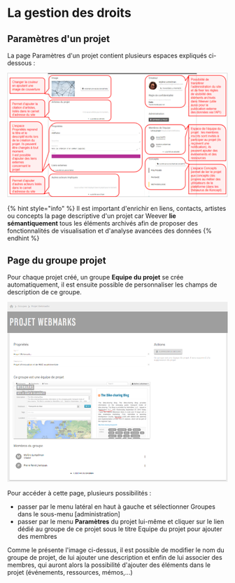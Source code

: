 # La gestion des droits

## Paramètres d'un projet

La page Paramètres d'un projet contient plusieurs espaces expliqués ci-dessous : 

![](../.gitbook/assets/image%20%286%29.png)

{% hint style="info" %}
Il est important d'enrichir en liens, contacts, artistes ou concepts la page descriptive d'un projet car Weever **lie sémantiquement** tous les éléments archivés afin de proposer des fonctionnalités de visualisation et d'analyse avancées des données
{% endhint %}

## Page du groupe projet

Pour chaque projet créé, un groupe **Equipe du projet** se crée automatiquement, il est ensuite possible de personnaliser les champs de description de ce groupe.

![](../.gitbook/assets/image%20%282%29.png)

Pour accéder à cette page, plusieurs possibilités : 

* passer par le menu latéral en haut à gauche et sélectionner Groupes dans le sous-menu \[administration\]
* passer par le menu **Paramètres** du projet lui-même et cliquer sur le lien dédié au groupe de ce projet sous le titre Equipe du projet pour ajouter des membres

Comme le présente l'image ci-dessus, il est possible de modifier le nom du groupe de projet, de lui ajouter une description et enfin de lui associer des membres, qui auront alors la possibilité d'ajouter des éléments dans le projet \(événements, ressources, mémos,...\)



